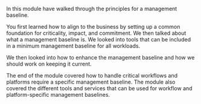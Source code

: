 In this module have walked through the principles for a management baseline.

You first learned how to align to the business by setting up a common foundation for criticality, impact, and commitment. We then talked about what a management baseline is. We looked into tools that can be included in a minimum management baseline for all workloads.

We then looked into how to enhance the management baseline and how we should work on keeping it current.

The end of the module covered how to handle critical workflows and platforms require a specific management baseline. The module also covered the different tools and services that can be used for workflow and platform-specific management baselines.
